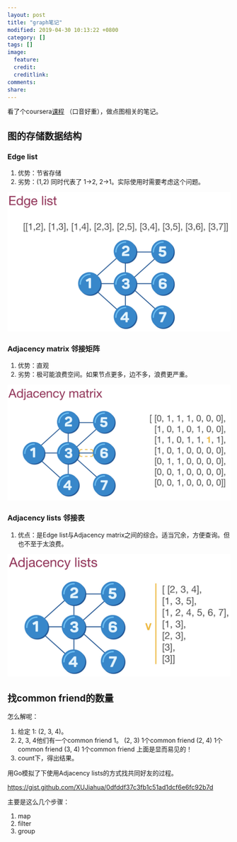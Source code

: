 ```yaml
---
layout: post
title: "graph笔记"
modified: 2019-04-30 10:13:22 +0800
category: []
tags: []
image:
  feature: 
  credit: 
  creditlink: 
comments: 
share: 
---
```




看了个coursera[课程](https://www.coursera.org/learn/big-data-analysis/lecture/0Ir2T/counting-common-friends-part-iii) （口音好重），做点图相关的笔记。


## 图的存储数据结构

### Edge list

1. 优势：节省存储
2. 劣势：(1,2) 同时代表了 1->2, 2->1。实际使用时需要考虑这个问题。

![](/media/15565904886970.jpg)


### Adjacency matrix 邻接矩阵

1. 优势：直观 
2. 劣势：极可能浪费空间。如果节点更多，边不多，浪费更严重。

![](/media/15565905622228.jpg)

### Adjacency lists 邻接表

1. 优点：是Edge list与Adjacency matrix之间的综合。适当冗余，方便查询。但也不至于太浪费。

![](/media/15565906654214.jpg)

## 找common friend的数量

怎么解呢：

1. 给定 1: (2, 3, 4)。
2. 2, 3, 4他们有一个common friend 1。
(2, 3) 1个common friend
(2, 4) 1个common friend 
(3, 4) 1个common friend
上面是显而易见的！
3. count下，得出结果。

用Go模拟了下使用Adjacency lists的方式找共同好友的过程。

https://gist.github.com/XUJiahua/0dfddf37c3fb1c51ad1dcf6e6fc92b7d
<script src="https://gist.github.com/XUJiahua/0dfddf37c3fb1c51ad1dcf6e6fc92b7d.js"></script>

主要是这么几个步骤：

1. map 
2. filter
3. group

